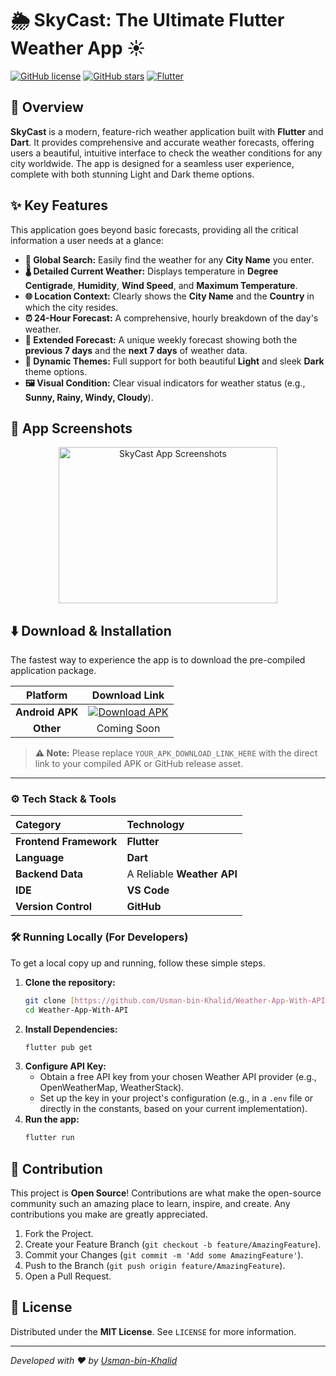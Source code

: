 # 🌦️ SkyCast: The Ultimate Flutter Weather App ☀️

[![GitHub license](https://img.shields.io/github/license/Usman-bin-Khalid/Weather-App-With-API?style=for-the-badge)](https://github.com/Usman-bin-Khalid/Weather-App-With-API/blob/main/LICENSE)
[![GitHub stars](https://img.shields.io/github/stars/Usman-bin-Khalid/Weather-App-With-API?color=FFC300&style=for-the-badge)](https://github.com/Usman-bin-Khalid/Weather-App-With-API/stargazers)
[![Flutter](https://img.shields.io/badge/Framework-Flutter-02569B?style=for-the-badge&logo=flutter)](https://flutter.dev/)

## 🌟 Overview

**SkyCast** is a modern, feature-rich weather application built with **Flutter** and **Dart**. It provides comprehensive and accurate weather forecasts, offering users a beautiful, intuitive interface to check the weather conditions for any city worldwide. The app is designed for a seamless user experience, complete with both stunning Light and Dark theme options.

## ✨ Key Features

This application goes beyond basic forecasts, providing all the critical information a user needs at a glance:

* **📍 Global Search:** Easily find the weather for any **City Name** you enter.
* **🌡️ Detailed Current Weather:** Displays temperature in **Degree Centigrade**, **Humidity**, **Wind Speed**, and **Maximum Temperature**.
* **🌐 Location Context:** Clearly shows the **City Name** and the **Country** in which the city resides.
* **⏰ 24-Hour Forecast:** A comprehensive, hourly breakdown of the day's weather.
* **📅 Extended Forecast:** A unique weekly forecast showing both the **previous 7 days** and the **next 7 days** of weather data.
* **🎨 Dynamic Themes:** Full support for both beautiful **Light** and sleek **Dark** theme options.
* **🖼️ Visual Condition:** Clear visual indicators for weather status (e.g., **Sunny, Rainy, Windy, Cloudy**).

## 📸 App Screenshots

<p align="center">
  <img src="https://github.com/user-attachments/assets/3805e9c3-65a4-4ba0-b4e0-198ee82e6ce3" alt="SkyCast App Screenshots" width="350" height="250">
</p>

## ⬇️ Download & Installation

The fastest way to experience the app is to download the pre-compiled application package.

| Platform | Download Link |
| :---: | :---: |
| **Android APK** | [![Download APK](https://img.shields.io/badge/DOWNLOAD%20APP-4285F4?style=for-the-badge&logo=android&logoColor=white)](YOUR_APK_DOWNLOAD_LINK_HERE) |
| **Other** | Coming Soon |

> **⚠️ Note:** Please replace `YOUR_APK_DOWNLOAD_LINK_HERE` with the direct link to your compiled APK or GitHub release asset.

***

### ⚙️ Tech Stack & Tools

| Category | Technology |
| :--- | :--- |
| **Frontend Framework** | **Flutter** |
| **Language** | **Dart** |
| **Backend Data** | A Reliable **Weather API** |
| **IDE** | **VS Code** |
| **Version Control** | **GitHub** |

### 🛠️ Running Locally (For Developers)

To get a local copy up and running, follow these simple steps.

1.  **Clone the repository:**
    ```bash
    git clone [https://github.com/Usman-bin-Khalid/Weather-App-With-API.git](https://github.com/Usman-bin-Khalid/Weather-App-With-API.git)
    cd Weather-App-With-API
    ```
2.  **Install Dependencies:**
    ```bash
    flutter pub get
    ```
3.  **Configure API Key:**
    * Obtain a free API key from your chosen Weather API provider (e.g., OpenWeatherMap, WeatherStack).
    * Set up the key in your project's configuration (e.g., in a `.env` file or directly in the constants, based on your current implementation).
4.  **Run the app:**
    ```bash
    flutter run
    ```

## 🤝 Contribution

This project is **Open Source**! Contributions are what make the open-source community such an amazing place to learn, inspire, and create. Any contributions you make are greatly appreciated.

1.  Fork the Project.
2.  Create your Feature Branch (`git checkout -b feature/AmazingFeature`).
3.  Commit your Changes (`git commit -m 'Add some AmazingFeature'`).
4.  Push to the Branch (`git push origin feature/AmazingFeature`).
5.  Open a Pull Request.

## 📄 License

Distributed under the **MIT License**. See `LICENSE` for more information.

***
*Developed with ❤️ by [Usman-bin-Khalid](https://github.com/Usman-bin-Khalid)*
